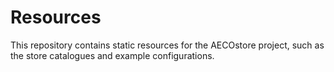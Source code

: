 # Resources
This repository contains static resources for the AECOstore project, such as the store catalogues and example configurations. 